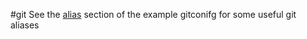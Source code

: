 #git
See the [alias](https://github.com/smashingboxes/dotfiles/blob/master/git/gitconfig#L1) section of the example gitconifg for some useful git aliases
